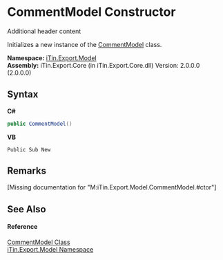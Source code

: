 # CommentModel Constructor 
Additional header content 

Initializes a new instance of the <a href="T_iTin_Export_Model_CommentModel">CommentModel</a> class.

**Namespace:**&nbsp;<a href="N_iTin_Export_Model">iTin.Export.Model</a><br />**Assembly:**&nbsp;iTin.Export.Core (in iTin.Export.Core.dll) Version: 2.0.0.0 (2.0.0.0)

## Syntax

**C#**<br />
``` C#
public CommentModel()
```

**VB**<br />
``` VB
Public Sub New
```


## Remarks
\[Missing <remarks> documentation for "M:iTin.Export.Model.CommentModel.#ctor"\]

## See Also


#### Reference
<a href="T_iTin_Export_Model_CommentModel">CommentModel Class</a><br /><a href="N_iTin_Export_Model">iTin.Export.Model Namespace</a><br />